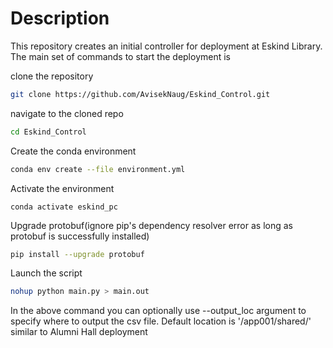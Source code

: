# Description
This repository creates an initial controller for deployment at Eskind Library.
The main set of commands to start the deployment is

clone the repository
```bash
git clone https://github.com/AvisekNaug/Eskind_Control.git
```

navigate to the cloned repo
```bash
cd Eskind_Control
```

Create the conda environment
```bash
conda env create --file environment.yml
```

Activate the environment
```
conda activate eskind_pc
```

Upgrade protobuf(ignore pip's dependency resolver error as long as protobuf is successfully installed)
```bash
pip install --upgrade protobuf
```

Launch the script
```bash
nohup python main.py > main.out
```

In the above command you can optionally use --output_loc argument to specify where to output the csv file.
Default location is '/app001/shared/' similar to Alumni Hall deployment